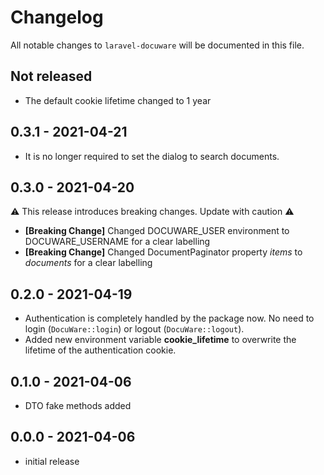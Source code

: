 # Changelog

All notable changes to `laravel-docuware` will be documented in this file.

## Not released

- The default cookie lifetime changed to 1 year

## 0.3.1 - 2021-04-21

- It is no longer required to set the dialog to search documents.

## 0.3.0 - 2021-04-20

⚠️ This release introduces breaking changes. Update with caution ⚠️

- **[Breaking Change]** Changed DOCUWARE_USER environment to DOCUWARE_USERNAME
  for a clear labelling
- **[Breaking Change]** Changed DocumentPaginator property *items* to *documents*
  for a clear labelling

## 0.2.0 - 2021-04-19

- Authentication is completely handled by the package now. No need to login
  (`DocuWare::login`) or logout (`DocuWare::logout`).
- Added new environment variable **cookie_lifetime** to overwrite the lifetime 
  of the authentication cookie.

## 0.1.0 - 2021-04-06

- DTO fake methods added

## 0.0.0 - 2021-04-06

- initial release
